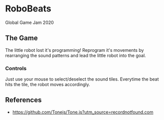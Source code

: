 # RoboBeats
Global Game Jam 2020

## The Game
The little robot lost it's programming!
Reprogram it's movements by rearranging the sound patterns and lead the little robot into the goal.

### Controls
Just use your mouse to select/deselect the sound tiles. Everytime the beat hits the tile, the robot moves accordingly.


## References
* https://github.com/Tonejs/Tone.js?utm_source=recordnotfound.com